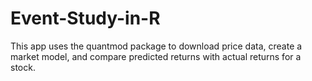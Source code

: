 # Event-Study-in-R
This app uses the quantmod package to download price data, create a market model, and compare predicted returns with actual returns for a stock.
